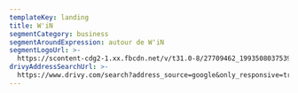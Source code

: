 ```yaml
---
templateKey: landing
title: W'iN
segmentCategory: business
segmentAroundExpression: autour de W'iN
segmentLogoUrl: >-
  https://scontent-cdg2-1.xx.fbcdn.net/v/t31.0-8/27709462_1993508037539382_4542365200359028157_o.png?_nc_cat=0&oh=f00e3a5645959d3131a5813aff5f7a86&oe=5C0954FE
drivyAddressSearchUrl: >-
  https://www.drivy.com/search?address_source=google&only_responsive=true&country_scope=FR&latitude=44.8438657&longitude=-0.576537400000007&page=1&address=30+All%C3%A9e+de+Tourny%2C+33000+Bordeaux%2C+France&city_display_name=Bordeaux
---
```


